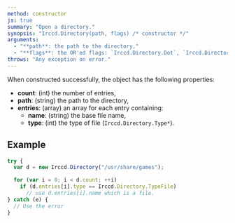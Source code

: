 ```yaml
---
method: constructor
js: true
summary: "Open a directory."
synopsis: "Irccd.Directory(path, flags) /* constructor */"
arguments:
  - "**path**: the path to the directory,"
  - "**flags**: the OR'ed flags: `Irccd.Directory.Dot`, `Irccd.Directory.DotDot` (Optional, default: none)."
throws: "Any exception on error."
---
```


When constructed successfully, the object has the following properties:

  - **count**: (int) the number of entries,
  - **path**: (string) the path to the directory,
  - **entries**: (array) an array for each entry containing:
    - **name**: (string) the base file name,
    - **type**: (int) the type of file (`Irccd.Directory.Type*`).

## Example

```javascript
try {
  var d = new Irccd.Directory("/usr/share/games");

  for (var i = 0; i < d.count; ++i)
    if (d.entries[i].type == Irccd.Directory.TypeFile)
      // use d.entries[i].name which is a file.
} catch (e) {
  // Use the error
}
```




